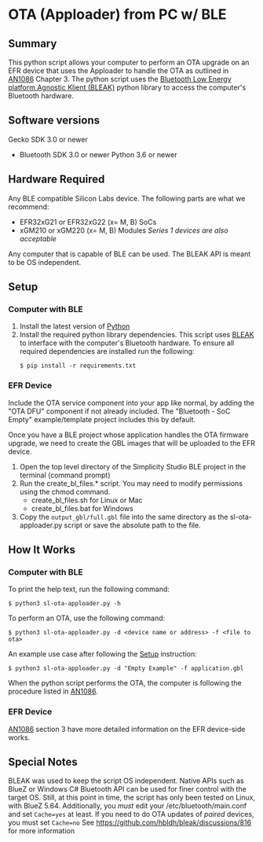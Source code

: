 # OTA (Apploader) from PC w/ BLE

## Summary ##
This python script allows your computer to perform an OTA upgrade on an EFR device that uses the
Apploader to handle the OTA as outlined in [AN1086](https://www.silabs.com/documents/public/application-notes/an1086-gecko-bootloader-bluetooth.pdf) Chapter 3. The python script uses the [Bluetooth Low Energy platform Agnostic Klient (BLEAK)](https://bleak.readthedocs.io/en/latest/index.html) python library to access the computer's Bluetooth hardware.


## Software versions ##
Gecko SDK 3.0 or newer
- Bluetooth SDK 3.0 or newer
Python 3.6 or newer

## Hardware Required ##
Any BLE compatible Silicon Labs device. The following parts are what we recommend:
- EFR32xG21 or EFR32xG22 (x= M, B) SoCs
- xGM210 or xGM220 (x= M, B) Modules
*Series 1 devices are also acceptable*

Any computer that is capable of BLE can be used. The BLEAK API is meant to be OS independent.

## Setup ##
### Computer with BLE
1. Install the latest version of [Python](https://www.python.org/downloads/)
2. Install the required python library dependencies. This script uses [BLEAK](https://bleak.readthedocs.io/en/latest/index.html) to interface with the computer's Bluetooth hardware. To ensure all required dependencies are installed run the following:
    ```
    $ pip install -r requirements.txt
    ```

### EFR Device
Include the OTA service component into your app like normal, by adding the "OTA DFU" component if
not already included.  The "Bluetooth - SoC Empty" example/template project includes this by default.

Once you have a BLE project whose application handles the OTA firmware upgrade, we need to create the GBL images that will be uploaded to the EFR device.
1. Open the top level directory of the Simplicity Studio BLE project in the terminal (command prompt)
2. Run the create_bl_files.* script. You may need to modify permissions using the chmod command.
    - create_bl_files.sh for Linux or Mac
    - create_bl_files.bat for Windows
3. Copy the `output_gbl/full.gbl` file into the same directory as the sl-ota-apploader.py script or save the absolute path to the file.

## How It Works ##
### Computer with BLE
To print the help text, run the following command:
```
$ python3 sl-ota-apploader.py -h
```

To perform an OTA, use the following command:
```
$ python3 sl-ota-apploader.py -d <device name or address> -f <file to ota>
```
An example use case after following the [Setup](#Setup) instruction:
```
$ python3 sl-ota-apploader.py -d "Empty Example" -f application.gbl
```

When the python script performs the OTA, the computer is following the procedure listed in [AN1086](https://www.silabs.com/documents/public/application-notes/an1086-gecko-bootloader-bluetooth.pdf).

### EFR Device
[AN1086](https://www.silabs.com/documents/public/application-notes/an1086-gecko-bootloader-bluetooth.pdf) section 3 have more detailed information on the EFR device-side works.

## Special Notes ##
BLEAK was used to keep the script OS independent. Native APIs such as BlueZ or Windows C# Bluetooth API can be used for finer control with the target OS.
Still, at this point in time, the script has only been tested on Linux, with BlueZ 5.64.
Additionally, you _must_ edit your /etc/bluetooth/main.conf and set ```Cache=yes``` at least.  If you need to
do OTA updates of _paired_ devices, you must set ```Cache=no```
See https://github.com/hbldh/bleak/discussions/816 for more information


